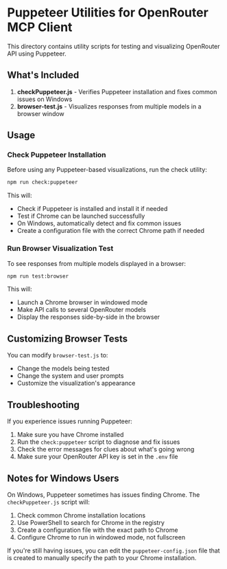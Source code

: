 # Puppeteer Utilities for OpenRouter MCP Client

This directory contains utility scripts for testing and visualizing OpenRouter API using Puppeteer.

## What's Included

1. **checkPuppeteer.js** - Verifies Puppeteer installation and fixes common issues on Windows
2. **browser-test.js** - Visualizes responses from multiple models in a browser window

## Usage

### Check Puppeteer Installation

Before using any Puppeteer-based visualizations, run the check utility:

```bash
npm run check:puppeteer
```

This will:
- Check if Puppeteer is installed and install it if needed
- Test if Chrome can be launched successfully
- On Windows, automatically detect and fix common issues
- Create a configuration file with the correct Chrome path if needed

### Run Browser Visualization Test

To see responses from multiple models displayed in a browser:

```bash
npm run test:browser
```

This will:
- Launch a Chrome browser in windowed mode
- Make API calls to several OpenRouter models
- Display the responses side-by-side in the browser

## Customizing Browser Tests

You can modify `browser-test.js` to:
- Change the models being tested
- Change the system and user prompts
- Customize the visualization's appearance

## Troubleshooting

If you experience issues running Puppeteer:

1. Make sure you have Chrome installed
2. Run the `check:puppeteer` script to diagnose and fix issues
3. Check the error messages for clues about what's going wrong
4. Make sure your OpenRouter API key is set in the `.env` file

## Notes for Windows Users

On Windows, Puppeteer sometimes has issues finding Chrome. The `checkPuppeteer.js` script will:

1. Check common Chrome installation locations
2. Use PowerShell to search for Chrome in the registry
3. Create a configuration file with the exact path to Chrome
4. Configure Chrome to run in windowed mode, not fullscreen

If you're still having issues, you can edit the `puppeteer-config.json` file that is created 
to manually specify the path to your Chrome installation. 